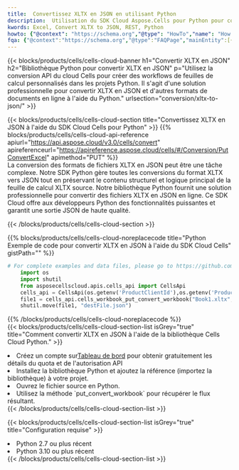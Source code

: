 ```yaml
---
title:  Convertissez XLTX en JSON en utilisant Python
description:  Utilisation du SDK Cloud Aspose.Cells pour Python pour convertir un fichier au format XLTX en fichier au format JSON.
kwords: Excel, Convert XLTX to JSON, REST, Python
howto: {"@context": "https://schema.org","@type": "HowTo","name": "How to convert XLTX to JSON using the Cells Cloud Python library.","description": "How to convert XLTX to JSON using the Cells Cloud Python library.","image": {"@type": "ImageObject"},"url": "/python/conversion/xltx-to-json/","step": [{ "@type": "HowToStep","name": "How to convert XLTX to JSON using the Cells Cloud Python library. step 1", "image": {"@type": "ImageObject",},"url": "/python/conversion/xltx-to-json/","text": "Register an account at <a href='https://dashboard.aspose.cloud/'>Dashboard</a> to get free API quota & authorization details",},{ "@type": "HowToStep","name": "How to convert XLTX to JSON using the Cells Cloud Python library. step 1", "image": {"@type": "ImageObject",},"url": "/python/conversion/xltx-to-json/","text": "Install Python library and add the reference (import the library) to your project.",},{ "@type": "HowToStep","name": "How to convert XLTX to JSON using the Cells Cloud Python library. step 1", "image": {"@type": "ImageObject",},"url": "/python/conversion/xltx-to-json/","text": "Open the source file in Python.",},{ "@type": "HowToStep","name": "How to convert XLTX to JSON using the Cells Cloud Python library. step 1", "image": {"@type": "ImageObject",},"url": "/python/conversion/xltx-to-json/","text": "Use the `put_convert_workbook` method to retrieve the resulting stream.",}, ],"supply": {"@type": "HowToSupply","name": "document"},"tool": [{"@type": "HowToTool","name": "PyCharm, Visual Studio Code, Sublime, Eclipse"},{"@type": "HowToTool","name": "Aspose Cells"}],"totalTime": "PT6M"}
fqa: {"@context":"https://schema.org","@type":"FAQPage","mainEntity":[{"@type":"Question","name":"Why convert file formats in C# using REST API?","acceptedAnswer":{"@type":"Answer","text":"Documents are encoded in many ways, and some files may be incompatible with the software you use. To open and read such files, just convert them to appropriate file formats.<br/><ol><li>Install .NET SDK and add the reference (import the library) to your project.</li><li>Open the source file in C# using REST API.</li><li>Call the PutConvertWorkbookRequest() method, passing an output filename with required extension.</li><li>Get the result of conversion as a separate file.</li></ol>"}},{"@type":"Question","name":"What file formats can I convert with your C# library?","acceptedAnswer":{"@type":"Answer","text":"We support a variety of file formats for conversion using .NET library, including XLSX, Excel, xls , PDF, CSV, HTML, Markdown, XML, PNG, JPG, TIFF, Json, TXT and many more."}},{"@type":"Question","name":"What is the maximum allowed file size for conversion using this .NET library?","acceptedAnswer":{"@type":"Answer","text":"There are no file size limits for format conversions using .NET library."}}]}
---
```

{{< blocks/products/cells/cells-cloud-banner h1="Convertir XLTX en JSON" h2="Bibliothèque Python pour convertir XLTX en JSON" p="Utilisez la conversion API du cloud Cells pour créer des workflows de feuilles de calcul personnalisés dans les projets Python. Il s\'agit d\'une solution professionnelle pour convertir XLTX en JSON et d\'autres formats de documents en ligne à l\'aide du Python." urlsection="conversion/xltx-to-json/" >}}

{{< blocks/products/cells/cells-cloud-section title="Convertissez XLTX en JSON à l\'aide du SDK Cloud Cells pour Python" >}}
{{% blocks/products/cells/cells-cloud-api-reference apiurl="https://api.aspose.cloud/v3.0/cells/convert" apireferenceurl="https://apireference.aspose.cloud/cells/#/Conversion/PutConvertExcel" apimethod="PUT" %}}
<br/>
La conversion des formats de fichiers XLTX en JSON peut être une tâche complexe. Notre SDK Python gère toutes les conversions du format XLTX vers JSON tout en préservant le contenu structurel et logique principal de la feuille de calcul XLTX source. Notre bibliothèque Python fournit une solution professionnelle pour convertir des fichiers XLTX en JSON en ligne. Ce SDK Cloud offre aux développeurs Python des fonctionnalités puissantes et garantit une sortie JSON de haute qualité.

{{< /blocks/products/cells/cells-cloud-section >}}

{{% blocks/products/cells/cells-cloud-noreplacecode title="Python Exemple de code pour convertir XLTX en JSON à l\'aide du SDK Cloud Cells" gistPath="" %}}
 
```python
# For complete examples and data files, please go to https://github.com/aspose-cells-cloud/aspose-cells-cloud-python/
    import os
    import shutil
    from asposecellscloud.apis.cells_api import CellsApi
    cells_api = CellsApi(os.getenv('ProductClientId'),os.getenv('ProductClientSecret'))
    file1 = cells_api.cells_workbook_put_convert_workbook("Book1.xltx",format="json")
    shutil.move(file1, "destFile.json")     
```
 
{{% /blocks/products/cells/cells-cloud-noreplacecode %}}
<br/>
{{< blocks/products/cells/cells-cloud-section-list isGrey="true" title="Comment convertir XLTX en JSON à l\'aide de la bibliothèque Cells Cloud Python." >}}
<li> Créez un compte sur<a href="https://dashboard.aspose.cloud/">Tableau de bord</a> pour obtenir gratuitement les détails du quota et de l'autorisation API</li>
<li>Installez la bibliothèque Python et ajoutez la référence (importez la bibliothèque) à votre projet.</li>
<li>Ouvrez le fichier source en Python.</li>
<li>Utilisez la méthode `put_convert_workbook` pour récupérer le flux résultant.</li>
{{< /blocks/products/cells/cells-cloud-section-list >}}

{{< blocks/products/cells/cells-cloud-section-list isGrey="true" title="Configuration requise" >}}
<li>Python 2.7 ou plus récent</li>
<li>Python 3.10 ou plus récent</li>
{{< /blocks/products/cells/cells-cloud-section-list >}}
